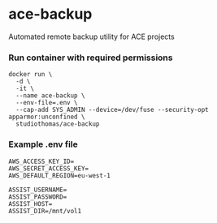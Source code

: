 # ace-backup

Automated remote backup utility for ACE projects

### Run container with required permissions

    docker run \
      -d \
      -it \
      --name ace-backup \
      --env-file=.env \
      --cap-add SYS_ADMIN --device=/dev/fuse --security-opt apparmor:unconfined \
      studiothomas/ace-backup

### Example .env file

    AWS_ACCESS_KEY_ID=
    AWS_SECRET_ACCESS_KEY=
    AWS_DEFAULT_REGION=eu-west-1

    ASSIST_USERNAME=
    ASSIST_PASSWORD=
    ASSIST_HOST=
    ASSIST_DIR=/mnt/vol1